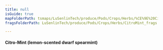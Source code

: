 ```yaml
---
title: null
isGuide: true
mapFolderPath: tsmaps/LuSenlinTech/produce/Pods/Crops/Herbs/%CE%9E%20CitroMint
fragsFolderPath: LuSenlinTech/produce/Pods/Crops/Herbs/CitroMint_frags

---
```



<!-- tsGuideRenderComment {"guide":{"id":"yAZRXi0WF","path":"LuSenlinTech/produce/Pods/Crops/Herbs","fragmentFolderPath":"LuSenlinTech/produce/Pods/Crops/Herbs/CitroMint_frags"},"fragment":{"id":"yAZRXi0WF","topLevelMapKey":"yAPCHr01sb","mapKeyChain":"yAPCHr01sb","guideID":"yAZRXi0Cq","guidePath":"c:/GitHub/MuddySpud/MuddySpud.github.io/tsmaps/LuSenlinTech/produce/Pods/Crops/Herbs/CitroMint.tspod","chartKey":"yAPCHr01sb","isLeaf":false,"options":[{"id":"yAZRXu1qH","option":"Citro-Mint - a deeper dive","order":1,"isAncillary":true}]}} -->

#### Citro-Mint (lemon-scented dwarf spearmint)

